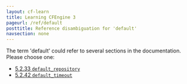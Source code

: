 ```yaml
---
layout: cf-learn
title: Learning CFEngine 3
pageurl: /ref/default
posttitle: Reference disambiguation for 'default'
navsection: none
---
```


The term 'default' could refer to several sections in the documentation. Please choose one:

- [5.2.33 <code>default_repository</code>](https://cfengine.com/manuals/cf3-Reference#default_repository-in-agent)
- [5.2.42 <code>default_timeout</code>](https://cfengine.com/manuals/cf3-Reference#default_timeout-in-agent)
